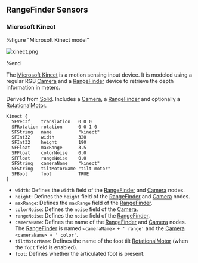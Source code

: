 ## RangeFinder Sensors

### Microsoft Kinect

%figure "Microsoft Kinect model"

![kinect.png](images/sensors/kinect.thumbnail.png)

%end

The [Microsoft Kinect](https://en.wikipedia.org/wiki/Kinect) is a motion sensing input device.
It is modeled using a regular RGB [Camera](../reference/camera.md) and a [RangeFinder](../reference/rangefinder.md) device to retrieve the depth information in meters.

Derived from [Solid](../reference/solid.md).
Includes a [Camera](../reference/camera.md), a [RangeFinder](../reference/rangefinder.md) and optionally a [RotationalMotor](../reference/rotationalmotor.md).

```
Kinect {
  SFVec3f    translation   0 0 0
  SFRotation rotation      0 0 1 0
  SFString   name          "kinect"
  SFInt32    width         320
  SFInt32    height        190
  SFFloat    maxRange      3.5
  SFFloat    colorNoise    0.0
  SFFloat    rangeNoise    0.0
  SFString   cameraName    "kinect"
  SFString   tiltMotorName "tilt motor"
  SFBool     foot          TRUE
}
```

- `width`: Defines the `width` field of the [RangeFinder](../reference/rangefinder.md) and [Camera](../reference/camera.md) nodes.
- `height`: Defines the `height` field of the [RangeFinder](../reference/rangefinder.md) and [Camera](../reference/camera.md) nodes.
- `maxRange`: Defines the `maxRange` field of the [RangeFinder](../reference/rangefinder.md).
- `colorNoise`: Defines the `noise` field of the [Camera](../reference/camera.md).
- `rangeNoise`: Defines the `noise` field of the [RangeFinder](../reference/rangefinder.md).
- `cameraName`: Defines the name of the [RangeFinder](../reference/rangefinder.md) and [Camera](../reference/camera.md) nodes. The [RangeFinder](../reference/rangefinder.md) is named `<cameraName> + ' range'` and the [Camera](../reference/camera.md) `<cameraName> + ' color'`.
- `tiltMotorName`: Defines the name of the foot tilt [RotationalMotor](../reference/rotationalmotor.md) (when the `foot` field is enabled).
- `foot`: Defines whether the articulated foot is present.
